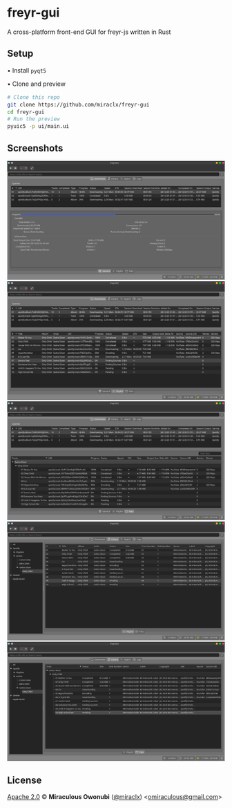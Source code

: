 # freyr-gui

A cross-platform front-end GUI for freyr-js written in Rust

## Setup

• Install `pyqt5`

• Clone and preview

  ``` bash
  # Clone this repo
  git clone https://github.com/miraclx/freyr-gui
  cd freyr-gui
  # Run the preview
  pyuic5 -p ui/main.ui
  ```

## Screenshots

![Queries and General](media/screenshots/downloads_general.png)
![Queries and Playlists](media/screenshots/downloads_playlist.png)
![Queries and Files](media/screenshots/downloads_files.png)
![Library and Playlist](media/screenshots/library_playlist.png)
![Library and Files](media/screenshots/library_files.png)

## License

[Apache 2.0][license] © **Miraculous Owonubi** ([@miraclx][author-url]) \<omiraculous@gmail.com\>

[license]:  LICENSE "Apache 2.0 License"
[author-url]: https://github.com/miraclx
